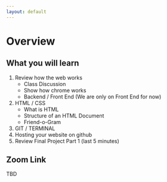 ```yaml
---
layout: default
---
```


# Overview 

## What you will learn
1. Review how the web works
    - Class Discussion
    - Show how chrome works
    - Backend / Front End (We are only on Front End for now)
2. HTML / CSS
    - What is HTML
    - Structure of an HTML Document
    - Friend-o-Gram
3. GIT / TERMINAL
4. Hosting your website on github
5. Review Final Project Part 1 (last 5 minutes)

## Zoom Link

TBD
